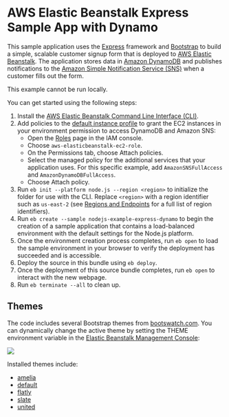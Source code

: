 # AWS Elastic Beanstalk Express Sample App with Dynamo
This sample application uses the [Express](https://expressjs.com/) framework and [Bootstrap](http://getbootstrap.com/) to build a simple, scalable customer signup form that is deployed to [AWS Elastic Beanstalk](http://aws.amazon.com/elasticbeanstalk/). The application stores data in [Amazon DynamoDB](http://aws.amazon.com/dynamodb/) and publishes notifications to the [Amazon Simple Notification Service (SNS)](http://aws.amazon.com/sns/) when a customer fills out the form.

This example cannot be run locally.

You can get started using the following steps:
  1. Install the [AWS Elastic Beanstalk Command Line Interface (CLI)](http://docs.aws.amazon.com/elasticbeanstalk/latest/dg/eb-cli3-install.html).
  2. Add policies to the [default instance profile](https://docs.aws.amazon.com/elasticbeanstalk/latest/dg/iam-instanceprofile.html) to grant the EC2 instances in your environment permission to access DynamoDB and Amazon SNS:
      - Open the [Roles](https://console.aws.amazon.com/iam/home#roles) page in the IAM console.
      - Choose `aws-elasticbeanstalk-ec2-role`.
      - On the Permissions tab, choose Attach policies.
      - Select the managed policy for the additional services that your application uses. For this specific example, add `AmazonSNSFullAccess` and `AmazonDynamoDBFullAccess`.
      - Choose Attach policy.
  3. Run `eb init --platform node.js --region <region>` to initialize the folder for use with the CLI. Replace `<region>` with a region identifier such as `us-east-2` (see [Regions and Endpoints](https://docs.amazonaws.cn/en_us/general/latest/gr/rande.html#elasticbeanstalk_region) for a full list of region identifiers). 
  4. Run `eb create --sample nodejs-example-express-dynamo` to begin the creation of a sample application that contains a load-balanced environment with the default settings for the Node.js platform.
  5. Once the environment creation process completes, run `eb open` to load the sample environment in your browser to verify the deployment has succeeded and is accessible.
  6. Deploy the source in this bundle using `eb deploy`.
  7. Once the deployment of this source bundle completes, run `eb open` to interact with the new webpage.
  8. Run `eb terminate --all` to clean up.


## Themes
The code includes several Bootstrap themes from [bootswatch.com](http://bootswatch.com/). You can dynamically change the active theme by setting the THEME environment variable in the [Elastic Beanstalk Management Console](https://console.aws.amazon.com/elasticbeanstalk):

![](misc/theme-flow.png)

Installed themes include:

* [amelia](http://bootswatch.com/amelia)
* [default](http://bootswatch.com/default)
* [flatly](http://bootswatch.com/flatly)
* [slate](http://bootswatch.com/slate)
* [united](http://bootswatch.com/united)